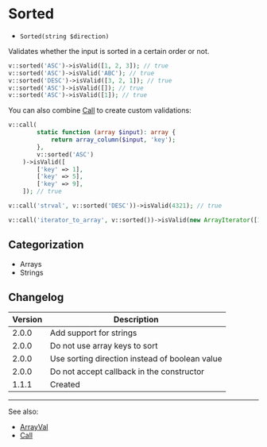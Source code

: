 # Sorted

- `Sorted(string $direction)`

Validates whether the input is sorted in a certain order or not.

```php
v::sorted('ASC')->isValid([1, 2, 3]); // true
v::sorted('ASC')->isValid('ABC'); // true
v::sorted('DESC')->isValid([3, 2, 1]); // true
v::sorted('ASC')->isValid([]); // true
v::sorted('ASC')->isValid([1]); // true
```

You can also combine [Call](Call.md) to create custom validations:

```php
v::call(
        static function (array $input): array {
            return array_column($input, 'key');
        },
        v::sorted('ASC')
    )->isValid([
        ['key' => 1],
        ['key' => 5],
        ['key' => 9],
    ]); // true

v::call('strval', v::sorted('DESC'))->isValid(4321); // true

v::call('iterator_to_array', v::sorted())->isValid(new ArrayIterator([1, 7, 4])); // false
```

## Categorization

- Arrays
- Strings

## Changelog

Version | Description
--------|-------------
  2.0.0 | Add support for strings
  2.0.0 | Do not use array keys to sort
  2.0.0 | Use sorting direction instead of boolean value
  2.0.0 | Do not accept callback in the constructor
  1.1.1 | Created

***
See also:

- [ArrayVal](ArrayVal.md)
- [Call](Call.md)
